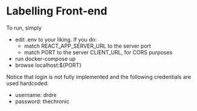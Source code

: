 # Labelling Front-end

To run, simply

- edit .env to your liking. If you do:
    - match REACT_APP_SERVER_URL to the server port
    - match PORT to the server CLIENT_URL, for CORS purposes
- run docker-compose up
- browse localhost:${PORT}

Notice that login is not fully implemented and the following credentials are used hardcoded:

- username: drdre
- password: thechronic
